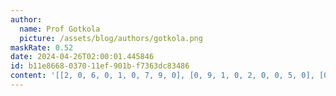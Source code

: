 ```yaml
---
author:
  name: Prof Gotkola
  picture: /assets/blog/authors/gotkola.png
maskRate: 0.52
date: 2024-04-26T02:00:01.445846
id: b11e8668-0370-11ef-901b-f7363dc83486
content: '[[2, 0, 6, 0, 1, 0, 7, 9, 0], [0, 9, 1, 0, 2, 0, 0, 5, 0], [0, 7, 8, 5, 3, 0, 0, 6, 0], [7, 0, 2, 0, 0, 3, 0, 1, 5], [0, 1, 0, 7, 0, 5, 9, 3, 0], [0, 0, 0, 2, 0, 0, 8, 0, 7], [0, 6, 0, 0, 7, 4, 0, 2, 0], [0, 0, 0, 8, 5, 0, 1, 7, 6], [0, 2, 0, 0, 9, 6, 0, 0, 0]]'
---
```

